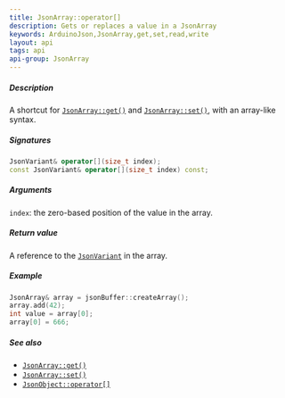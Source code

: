 ```yaml
---
title: JsonArray::operator[]
description: Gets or replaces a value in a JsonArray
keywords: ArduinoJson,JsonArray,get,set,read,write
layout: api
tags: api
api-group: JsonArray
---
```


##### Description

A shortcut for [`JsonArray::get()`]({{site.baseurl}}/api/jsonarray/get/) and [`JsonArray::set()`]({{site.baseurl}}/api/jsonarray/set/), with an array-like syntax.

##### Signatures

```c++
JsonVariant& operator[](size_t index);
const JsonVariant& operator[](size_t index) const;
```

##### Arguments

`index`: the zero-based position of the value in the array.

##### Return value

A reference to the [`JsonVariant`]({{site.baseurl}}/api/jsonvariant/description/) in the array.

##### Example

```c++
JsonArray& array = jsonBuffer::createArray();
array.add(42);
int value = array[0];
array[0] = 666;
```

##### See also

* [`JsonArray::get()`]({{site.baseurl}}/api/jsonarray/get/)
* [`JsonArray::set()`]({{site.baseurl}}/api/jsonarray/set/)
* [`JsonObject::operator[]`]({{site.baseurl}}/api/jsonobject/subscript/)
